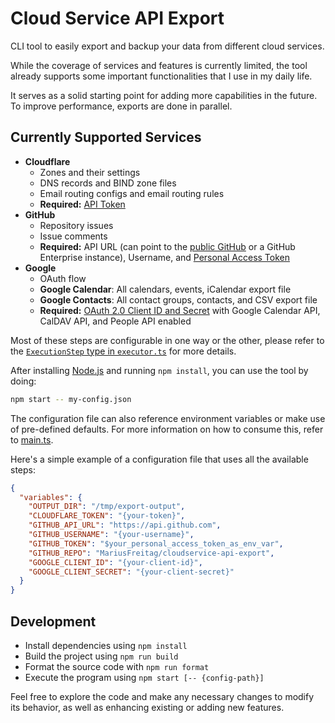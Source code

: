 # Cloud Service API Export

CLI tool to easily export and backup your data from different cloud services.

While the coverage of services and features is currently limited, the tool already supports some important functionalities that I use in my daily life.

It serves as a solid starting point for adding more capabilities in the future. To improve performance, exports are done in parallel.

## Currently Supported Services

- **Cloudflare**
  - Zones and their settings
  - DNS records and BIND zone files
  - Email routing configs and email routing rules
  - **Required:** [API Token](https://developers.cloudflare.com/fundamentals/api/get-started/create-token/)
- **GitHub**
  - Repository issues
  - Issue comments
  - **Required:** API URL (can point to the [public GitHub](https://api.github.com) or a GitHub Enterprise instance), Username, and [Personal Access Token](https://docs.github.com/en/authentication/keeping-your-account-and-data-secure/managing-your-personal-access-tokens)
- **Google**
  - OAuth flow
  - **Google Calendar**: All calendars, events, iCalendar export file
  - **Google Contacts**: All contact groups, contacts, and CSV export file
  - **Required:** [OAuth 2.0 Client ID and Secret](https://support.google.com/cloud/answer/6158849) with Google Calendar API, CalDAV API, and People API enabled

Most of these steps are configurable in one way or the other, please refer to the [`ExecutionStep` type in `executor.ts`](src/executor.ts) for more details.

After installing [Node.js](https://nodejs.org/en/download) and running `npm install`, you can use the tool by doing:

```sh
npm start -- my-config.json
```

The configuration file can also reference environment variables or make use of pre-defined defaults. For more information on how to consume this, refer to [main.ts](src/main.ts).

Here's a simple example of a configuration file that uses all the available steps:

```json
{
  "variables": {
    "OUTPUT_DIR": "/tmp/export-output",
    "CLOUDFLARE_TOKEN": "{your-token}",
    "GITHUB_API_URL": "https://api.github.com",
    "GITHUB_USERNAME": "{your-username}",
    "GITHUB_TOKEN": "$your_personal_access_token_as_env_var",
    "GITHUB_REPO": "MariusFreitag/cloudservice-api-export",
    "GOOGLE_CLIENT_ID": "{your-client-id}",
    "GOOGLE_CLIENT_SECRET": "{your-client-secret}"
  }
}
```

## Development

- Install dependencies using `npm install`
- Build the project using `npm run build`
- Format the source code with `npm run format`
- Execute the program using `npm start [-- {config-path}]`

Feel free to explore the code and make any necessary changes to modify its behavior, as well as enhancing existing or adding new features.
